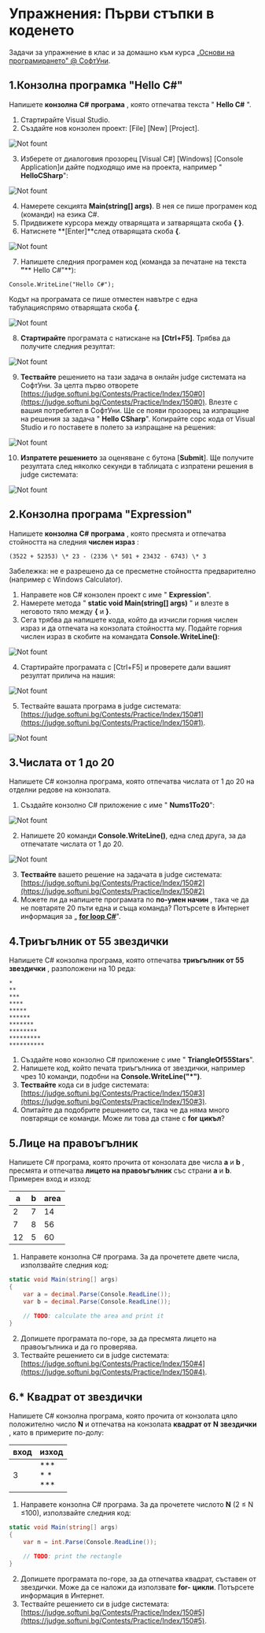 ﻿# Упражнения: Първи стъпки в коденето

Задачи за упражнение в клас и за домашно към курса [„Основи на програмирането&quot; @ СофтУни](https://softuni.bg/courses/programming-basics).

## 1.Конзолна програмка &quot;Hello C#&quot;

Напишете **конзолна**  **C#**  **програма** , която отпечатва текста &quot; **Hello C#** &quot;.

1. Стартирайте Visual Studio.
2. Създайте нов конзолен проект: [File] [New] [Project].

![Not fount](/Programming%20Basics/Exercises/images/35.PNG=50x50)

3. Изберете от диалоговия прозорец [Visual C#] [Windows] [Console Application]и дайте подходящо име на проекта, например &quot; **HelloCSharp**&quot;:

![Not fount](/Programming%20Basics/Exercises/images/36.PNG)

4. Намерете секцията **Main(string[] args)**. В нея се пише програмен код (команди) на езика C#.
5. Придвижете курсора между отварящата и затварящата скоба **{ }**.
6. Натиснете **[Enter]**след отварящата скоба **{**.

![Not fount](/Programming%20Basics/Exercises/images/37.PNG)

7. Напишете следния програмен код (команда за печатане на текста **&quot;**** Hello C#&quot;**):

``` Console.WriteLine("Hello C#"); ```

Кодът на програмата се пише отместен навътре с една табулацияспрямо отварящата скоба **{**.

![Not fount](/Programming%20Basics/Exercises/images/38.PNG)

8. **Стартирайте** програмата с натискане на **[Ctrl+F5]**. Трябва да получите следния резултат:

![Not fount](/Programming%20Basics/Exercises/images/39.PNG)
 
9. **Тествайте** решението на тази задача в онлайн judge системата на СофтУни. За целта първо отворете [https://judge.softuni.bg/Contests/Practice/Index/150#0](https://judge.softuni.bg/Contests/Practice/Index/150#0). Влезте с вашия потребител в СофтУни. Ще се появи прозорец за изпращане на решения за задача &quot; **Hello CSharp**&quot;. Копирайте сорс кода от Visual Studio и го поставете в полето за изпращане на решения:

![Not fount](/Programming%20Basics/Exercises/images/40.PNG)

10. **Изпратете решението** за оценяване с бутона [**Submit**]. Ще получите резултата след няколко секунди в таблицата с изпратени решения в judge системата:

![Not fount](/Programming%20Basics/Exercises/images/41.PNG)

## 2.Конзолна програма &quot;Expression&quot;

Напишете **конзолна**  **C#**  **програма** , която пресмята и отпечатва стойността на следния **числен израз** :

``` (3522 + 52353) \* 23 - (2336 \* 501 + 23432 - 6743) \* 3 ```

Забележка: не е разрешено да се пресметне стойността предварително (например с Windows Calculator).

1. Направете нов C# конзолен проект с име &quot; **Expression**&quot;.
2. Намерете метода &quot; **static void Main(string[] args)** &quot; и влезте в неговото тяло между **{** и **}**.
3. Сега трябва да напишете кода, който да изчисли горния числен израз и да отпечата на конзолата стойността му. Подайте горния числен израз в скобите на командата **Console.WriteLine()**:

![Not fount](/Programming%20Basics/Exercises/images/42.PNG)
 
4. Стартирайте програмата с [Ctrl+F5] и проверете дали вашият резултат прилича на нашия:

![Not fount](/Programming%20Basics/Exercises/images/43.PNG)

5. Тествайте вашата програма в judge системата: [https://judge.softuni.bg/Contests/Practice/Index/150#1](https://judge.softuni.bg/Contests/Practice/Index/150#1).

![Not fount](/Programming%20Basics/Exercises/images/44.PNG)

## 3.Числата от 1 до 20

Напишете C# конзолна програма, която отпечатва числата от 1 до 20 на отделни редове на конзолата.

1. Създайте конзолно C# приложение с име &quot; **Nums1To20**&quot;:

![Not fount](/Programming%20Basics/Exercises/images/45.PNG)
 
2. Напишете 20 команди **Console.WriteLine()**, една след друга, за да отпечатате числата от 1 до 20.

![Not fount](/Programming%20Basics/Exercises/images/46.PNG)
 
3. **Тествайте** вашето решение на задачата в judge системата: [https://judge.softuni.bg/Contests/Practice/Index/150#2](https://judge.softuni.bg/Contests/Practice/Index/150#2)
4. Можете ли да напишете програмата по **по-умен начин** , така че да не повтаряте 20 пъти една и съща команда? Потърсете в Интернет информация за „ [**for loop C#**](https://www.google.com/search?q=for+loop+C%23)&quot;.

## 4.Триъгълник от 55 звездички

Напишете C# конзолна програма, която отпечатва **триъгълник от 55 звездички** , разположени на 10 реда:

```
*
**
***
****
*****
******
*******
********
*********
**********
```

1. Създайте ново конзолно C# приложение с име &quot; **TriangleOf55Stars**&quot;.
2. Напишете код, който печата триъгълника от звездички, например чрез 10 команди, подобни на **Console.WriteLine(&quot;\*&quot;)**.
3. **Тествайте** кода си в judge системата: [https://judge.softuni.bg/Contests/Practice/Index/150#3](https://judge.softuni.bg/Contests/Practice/Index/150#3).
4. Опитайте да подобрите решението си, така че да няма много повтарящи се команди. Може ли това да стане с **for**  **цикъл**?

## 5.Лице на правоъгълник

Напишете C# програма, която прочита от конзолата две числа **a** и **b** , пресмята и отпечатва **лицето на правоъгълник** със страни **a** и **b**. Примерен вход и изход:

| **a** | **b** | **area** |
| --- | --- | --- |
| 2 | 7 | 14 |
| 7 | 8 | 56 |
| 12 | 5 | 60 |

1. Направете конзолна C# програма. За да прочетете двете числа, използвайте следния код:

```csharp
static void Main(string[] args)
{
    var a = decimal.Parse(Console.ReadLine());
    var b = decimal.Parse(Console.ReadLine());
            
    // TODO: calculate the area and print it
}
```

2. Допишете програмата по-горе, за да пресмята лицето на правоъгълника и да го проверява.
3. Тествайте решението си в judge системата: [https://judge.softuni.bg/Contests/Practice/Index/150#4](https://judge.softuni.bg/Contests/Practice/Index/150#4).

## 6.\* Квадрат от звездички

Напишете C# конзолна програма, която прочита от конзолата цяло положително число **N** и отпечатва на конзолата **квадрат от**  **N**  **звездички** , като в примерите по-долу:

| **вход** | **изход** |
| --- | --- |
| 3 | *** <br/>  * * <br/> *** |

1. Направете конзолна C# програма. За да прочетете числото **N** (2 ≤ N ≤100), използвайте следния код:

```csharp
static void Main(string[] args)
{
    var n = int.Parse(Console.ReadLine());
            
    // TODO: print the rectangle
}
```

2. Допишете програмата по-горе, за да отпечатва квадрат, съставен от звездички. Може да се наложи да използвате **for-** **цикли**. Потърсете информация в Интернет.
3. Тествайте решението си в judge системата: [https://judge.softuni.bg/Contests/Practice/Index/150#5](https://judge.softuni.bg/Contests/Practice/Index/150#5).